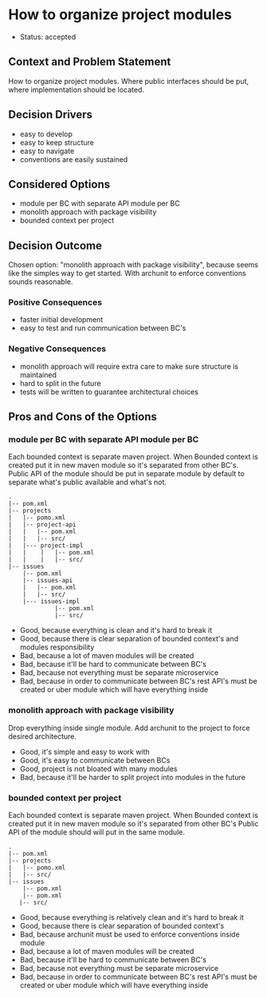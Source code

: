 # How to organize project modules

* Status: accepted

## Context and Problem Statement

How to organize project modules. Where public interfaces should be put, where implementation should be located.

## Decision Drivers

* easy to develop
* easy to keep structure
* easy to navigate
* conventions are easily sustained

## Considered Options

* module per BC with separate API module per BC
* monolith approach with package visibility
* bounded context per project

## Decision Outcome

Chosen option: "monolith approach with package visibility", because seems like the simples way to get started.
With archunit to enforce conventions sounds reasonable. 

### Positive Consequences

* faster initial development
* easy to test and run communication between BC's

### Negative Consequences

* monolith approach will require extra care to make sure structure is maintained
* hard to split in the future
* tests will be written to guarantee architectural choices 

## Pros and Cons of the Options

### module per BC with separate API module per BC

Each bounded context is separate maven project.
When Bounded context is created put it in new maven module so it's separated from other BC's.
Public API of the module should be put in separate module by default to separate what's public available and what's not.  

```
.
|-- pom.xml
|-- projects
|   |-- pomo.xml
|   |-- project-api
|   |   |-- pom.xml
|   |   |-- src/
|   |--- project-impl
|   |    |   |-- pom.xml
|   |    |   |-- src/
|-- issues
    |-- pom.xml
    |-- issues-api
    |   |-- pom.xml
    |   |-- src/
    |--- issues-impl
             |-- pom.xml
             |-- src/
```

* Good, because everything is clean and it's hard to break it
* Good, because there is clear separation of bounded context's and modules responsibility 
* Bad, because a lot of maven modules will be created
* Bad, because it'll be hard to communicate between BC's
* Bad, because not everything must be separate microservice
* Bad, because in order to communicate between BC's rest API's must be created or uber module which will have everything inside

### monolith approach with package visibility

Drop everything inside single module.
Add archunit to the project to force desired architecture.

* Good, it's simple and easy to work with
* Good, it's easy to communicate between BCs
* Good, project is not bloated with many modules
* Bad, because it'll be harder to split project into modules in the future

### bounded context per project

Each bounded context is separate maven project.
When Bounded context is created put it in new maven module so it's separated from other BC's
Public API of the module should will put in the same module. 

```
.
|-- pom.xml
|-- projects
|   |-- pomo.xml
|   |-- src/
|-- issues
    |-- pom.xml
    |-- pom.xml
   |-- src/
```

* Good, because everything is relatively clean and it's hard to break it
* Good, because there is clear separation of bounded context's 
* Bad, because archunit must be used to enforce conventions inside module
* Bad, because a lot of maven modules will be created
* Bad, because it'll be hard to communicate between BC's
* Bad, because not everything must be separate microservice
* Bad, because in order to communicate between BC's rest API's must be created or uber module which will have everything inside

